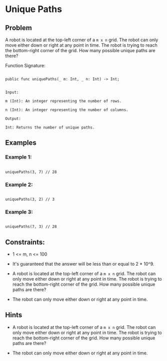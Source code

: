 # Unique Paths  
## Problem 

A robot is located at the top-left corner of a `m x n` grid. The robot can only move either down or right at any point in time. The robot is trying to reach the bottom-right corner of the grid. How many possible unique paths are there?

Function Signature:

```motoko

public func uniquePaths(_ m: Int, _ n: Int) -> Int;

```

```plaintext

Input:

m (Int): An integer representing the number of rows.

n (Int): An integer representing the number of columns.

Output:

Int: Returns the number of unique paths.

```

## Examples

### Example 1:

```motoko

uniquePaths(3, 7) // 28

```

### Example 2:

```motoko

uniquePaths(3, 2) // 3

```

### Example 3:

```motoko

uniquePaths(7, 3) // 28

```

## Constraints:

- 1 <= m, n <= 100

- It's guaranteed that the answer will be less than or equal to 2 * 10^9.

- A robot is located at the top-left corner of a `m x n` grid. The robot can only move either down or right at any point in time. The robot is trying to reach the bottom-right corner of the grid. How many possible unique paths are there?

- The robot can only move either down or right at any point in time.


## Hints

- A robot is located at the top-left corner of a `m x n` grid. The robot can only move either down or right at any point in time. The robot is trying to reach the bottom-right corner of the grid. How many possible unique paths are there?

- The robot can only move either down or right at any point in time.